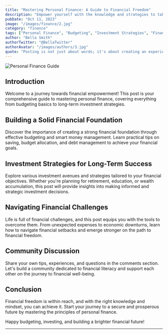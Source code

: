 ```yaml
---
title: "Mastering Personal Finance: A Guide to Financial Freedom"
description: "Empower yourself with the knowledge and strategies to take control of your finances, paving the way to a secure and prosperous future."
pubDate: "Oct 11, 2023"
image: "/images/finance/2.jpg"
category: "finance"
tags: ["Personal Finance", "Budgeting", "Investment Strategies", "Financial Planning"]
author: "Bella Smith"
authorTwitter: "@BellaTwitter"
authorAvatar: "/images/authors/3.jpg"
quote: "Posting is not just about words; it's about creating an experience."
---
```


![Personal Finance Guide](https://example.com/personal_finance_guide.jpg)

## Introduction

Welcome to a journey towards financial empowerment! This post is your comprehensive guide to mastering personal finance, covering everything from budgeting basics to long-term investment strategies.

## Building a Solid Financial Foundation

Discover the importance of creating a strong financial foundation through effective budgeting and smart money management. Learn practical tips on saving, budget allocation, and debt management to achieve your financial goals.

## Investment Strategies for Long-Term Success

Explore various investment avenues and strategies tailored to your financial objectives. Whether you're planning for retirement, education, or wealth accumulation, this post will provide insights into making informed and strategic investment decisions.

## Navigating Financial Challenges

Life is full of financial challenges, and this post equips you with the tools to overcome them. From unexpected expenses to economic downturns, learn how to navigate financial setbacks and emerge stronger on the path to financial freedom.

## Community Discussion

Share your own tips, experiences, and questions in the comments section. Let's build a community dedicated to financial literacy and support each other on the journey to financial well-being.

## Conclusion

Financial freedom is within reach, and with the right knowledge and mindset, you can achieve it. Start your journey to a secure and prosperous future by mastering the principles of personal finance.

Happy budgeting, investing, and building a brighter financial future!

---

